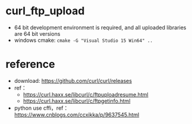 # curl_ftp_upload

+ 64 bit development environment is required, and all uploaded libraries are 64 bit versions
+ windows cmake: `cmake -G "Visual Studio 15 Win64" ..`

# reference

+ download: https://github.com/curl/curl/releases
+ ref：
    - https://curl.haxx.se/libcurl/c/ftpuploadresume.html
    - https://curl.haxx.se/libcurl/c/ftpgetinfo.html
+ python use cffi，ref：https://www.cnblogs.com/ccxikka/p/9637545.html

